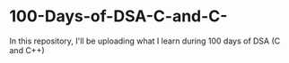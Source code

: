# 100-Days-of-DSA-C-and-C-
In this repository, I'll be uploading what I learn during 100 days of DSA (C and C++)
